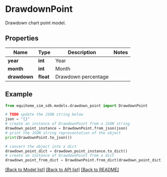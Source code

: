 # DrawdownPoint

Drawdown chart point model.

## Properties

Name | Type | Description | Notes
------------ | ------------- | ------------- | -------------
**year** | **int** | Year | 
**month** | **int** | Month | 
**drawdown** | **float** | Drawdown percentage | 

## Example

```python
from equihome_sim_sdk.models.drawdown_point import DrawdownPoint

# TODO update the JSON string below
json = "{}"
# create an instance of DrawdownPoint from a JSON string
drawdown_point_instance = DrawdownPoint.from_json(json)
# print the JSON string representation of the object
print(DrawdownPoint.to_json())

# convert the object into a dict
drawdown_point_dict = drawdown_point_instance.to_dict()
# create an instance of DrawdownPoint from a dict
drawdown_point_from_dict = DrawdownPoint.from_dict(drawdown_point_dict)
```
[[Back to Model list]](../README.md#documentation-for-models) [[Back to API list]](../README.md#documentation-for-api-endpoints) [[Back to README]](../README.md)


